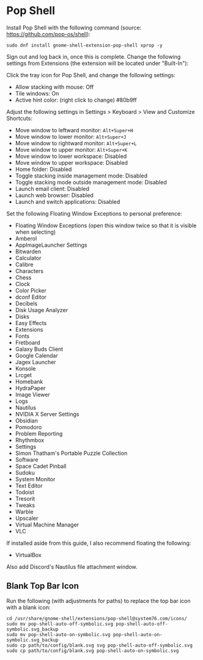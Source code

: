 # Pop Shell

Install Pop Shell with the following command (source: https://github.com/pop-os/shell):

```
sudo dnf install gnome-shell-extension-pop-shell xprop -y
```

Sign out and log back in, once this is complete. Change the following settings from Extensions (the extension will be located under "Built-In"):

Click the tray icon for Pop Shell, and change the following settings:

- Allow stacking with mouse: Off
- Tile windows: On
- Active hint color: (right click to change) #80b9ff

Adjust the following settings in Settings > Keyboard > View and Customize Shortcuts:

- Move window to leftward monitor: `Alt+Super+H`
- Move window to lower monitor: `Alt+Super+J`
- Move window to rightward monitor: `Alt+Super+L`
- Move window to upper monitor: `Alt+Super+K`
- Move window to lower workspace: Disabled
- Move window to upper workspace: Disabled
- Home folder: Disabled
- Toggle stacking inside management mode: Disabled
- Toggle stacking mode outside management mode: Disabled
- Launch email client: Disabled
- Launch web browser: Disabled
- Launch and switch applications: Disabled

Set the following Floating Window Exceptions to personal preference:

- Floating Window Exceptions (open this window twice so that it is visible when selecting)
- Amberol
- AppImageLauncher Settings
- Bitwarden
- Calculator
- Calibre
- Characters
- Chess
- Clock
- Color Picker
- dconf Editor
- Decibels
- Disk Usage Analyzer
- Disks
- Easy Effects
- Extensions
- Fonts
- Fretboard
- Galaxy Buds Client
- Google Calendar
- Jagex Launcher
- Konsole
- Lrcget
- Homebank
- HydraPaper
- Image Viewer
- Logs
- Nautilus
- NVIDIA X Server Settings
- Obsidian
- Pomodoro
- Problem Reporting
- Rhythmbox
- Settings
- Simon Thatham's Portable Puzzle Collection
- Software
- Space Cadet Pinball
- Sudoku
- System Monitor
- Text Editor
- Todoist
- Tresorit
- Tweaks
- Warble
- Upscaler
- Virtual Machine Manager
- VLC

If installed aside from this guide, I also recommend floating the following:

- VirtualBox

Also add Discord's Nautilus file attachment window.

## Blank Top Bar Icon

Run the following (with adjustments for paths) to replace the top bar icon with a blank icon:

```
cd /usr/share/gnome-shell/extensions/pop-shell@system76.com/icons/
sudo mv pop-shell-auto-off-symbolic.svg pop-shell-auto-off-symbolic.svg_backup
sudo mv pop-shell-auto-on-symbolic.svg pop-shell-auto-on-symbolic.svg_backup
sudo cp path/to/config/blank.svg svg pop-shell-auto-off-symbolic.svg
sudo cp path/to/config/blank.svg pop-shell-auto-on-symbolic.svg
```
